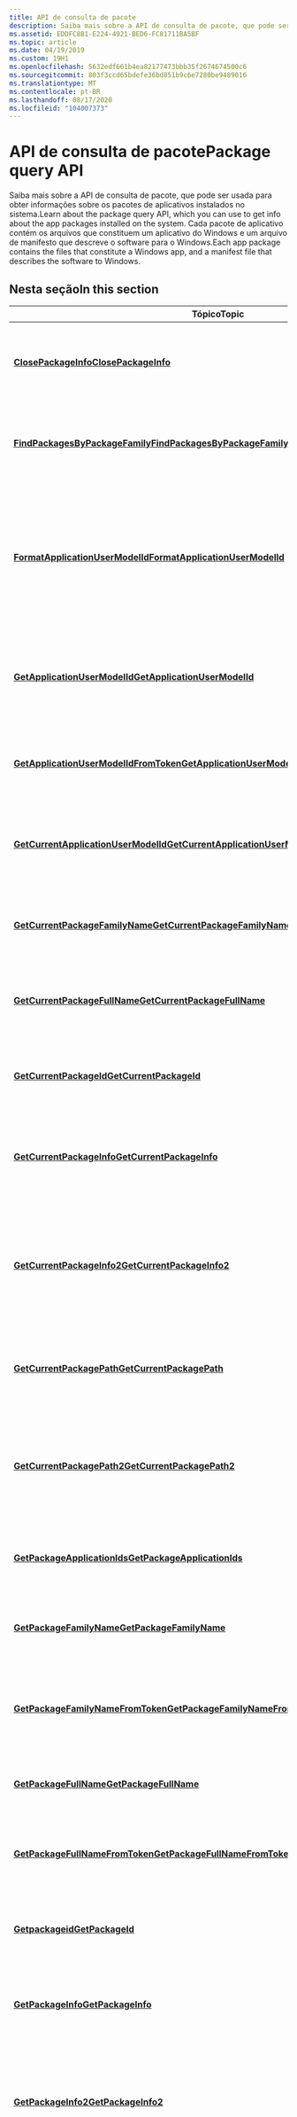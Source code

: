 ```yaml
---
title: API de consulta de pacote
description: Saiba mais sobre a API de consulta de pacote, que pode ser usada para obter informações sobre os pacotes de aplicativos instalados no sistema. Cada pacote de aplicativo contém os arquivos que constituem um aplicativo do Windows e um arquivo de manifesto que descreve o software para o Windows.
ms.assetid: EDDFC8B1-E224-4921-BED6-FC81711BA5BF
ms.topic: article
ms.date: 04/19/2019
ms.custom: 19H1
ms.openlocfilehash: 5632edf661b4ea82177473bbb35f2674674500c6
ms.sourcegitcommit: 803f3ccd65bdefe36bd851b9c6e7280be9489016
ms.translationtype: MT
ms.contentlocale: pt-BR
ms.lasthandoff: 08/17/2020
ms.locfileid: "104007373"
---
```

# <a name="package-query-api"></a><span data-ttu-id="3c754-104">API de consulta de pacote</span><span class="sxs-lookup"><span data-stu-id="3c754-104">Package query API</span></span>

<span data-ttu-id="3c754-105">Saiba mais sobre a API de consulta de pacote, que pode ser usada para obter informações sobre os pacotes de aplicativos instalados no sistema.</span><span class="sxs-lookup"><span data-stu-id="3c754-105">Learn about the package query API, which you can use to get info about the app packages installed on the system.</span></span> <span data-ttu-id="3c754-106">Cada pacote de aplicativo contém os arquivos que constituem um aplicativo do Windows e um arquivo de manifesto que descreve o software para o Windows.</span><span class="sxs-lookup"><span data-stu-id="3c754-106">Each app package contains the files that constitute a Windows app, and a manifest file that describes the software to Windows.</span></span>

## <a name="in-this-section"></a><span data-ttu-id="3c754-107">Nesta seção</span><span class="sxs-lookup"><span data-stu-id="3c754-107">In this section</span></span>



| <span data-ttu-id="3c754-108">Tópico</span><span class="sxs-lookup"><span data-stu-id="3c754-108">Topic</span></span>                                                                                                 | <span data-ttu-id="3c754-109">Descrição</span><span class="sxs-lookup"><span data-stu-id="3c754-109">Description</span></span>                                                                                                                                                      |
|-------------------------------------------------------------------------------------------------------|------------------------------------------------------------------------------------------------------------------------------------------------------------------|
| [<span data-ttu-id="3c754-110">**ClosePackageInfo**</span><span class="sxs-lookup"><span data-stu-id="3c754-110">**ClosePackageInfo**</span></span>](/windows/desktop/api/AppModel/nf-appmodel-closepackageinfo)<br/>                                               | <span data-ttu-id="3c754-111">Fecha uma referência às informações do pacote especificado.</span><span class="sxs-lookup"><span data-stu-id="3c754-111">Closes a reference to the specified package information.</span></span><br/>                                                                                              |
| [<span data-ttu-id="3c754-112">**FindPackagesByPackageFamily**</span><span class="sxs-lookup"><span data-stu-id="3c754-112">**FindPackagesByPackageFamily**</span></span>](/windows/desktop/api/AppModel/nf-appmodel-findpackagesbypackagefamily)<br/>                         | <span data-ttu-id="3c754-113">Localiza os pacotes com o nome de família especificado para o usuário atual.</span><span class="sxs-lookup"><span data-stu-id="3c754-113">Finds the packages with the specified family name for the current user.</span></span> <br/>                                                                              |
| [<span data-ttu-id="3c754-114">**FormatApplicationUserModelId**</span><span class="sxs-lookup"><span data-stu-id="3c754-114">**FormatApplicationUserModelId**</span></span>](/windows/desktop/api/AppModel/nf-appmodel-formatapplicationusermodelid)<br/>                       | <span data-ttu-id="3c754-115">Constrói uma [ID de modelo de usuário de aplicativo](appx-packaging-glossary.md) a partir do nome da família de pacotes e da ID do aplicativo relativa ao pacote (PRAID).</span><span class="sxs-lookup"><span data-stu-id="3c754-115">Constructs an [application user model ID](appx-packaging-glossary.md) from the package family name and the package relative application ID (PRAID).</span></span> <br/> |
| [<span data-ttu-id="3c754-116">**GetApplicationUserModelId**</span><span class="sxs-lookup"><span data-stu-id="3c754-116">**GetApplicationUserModelId**</span></span>](/windows/desktop/api/Appmodel/nf-appmodel-getapplicationusermodelid)<br/>                             | <span data-ttu-id="3c754-117">Obtém a [ID do modelo de usuário do aplicativo](appx-packaging-glossary.md) para o processo especificado.</span><span class="sxs-lookup"><span data-stu-id="3c754-117">Gets the [application user model ID](appx-packaging-glossary.md) for the specified process.</span></span><br/>                                                          |
| [<span data-ttu-id="3c754-118">**GetApplicationUserModelIdFromToken**</span><span class="sxs-lookup"><span data-stu-id="3c754-118">**GetApplicationUserModelIdFromToken**</span></span>](/windows/desktop/api/Appmodel/nf-appmodel-getapplicationusermodelidfromtoken)<br/>           | <span data-ttu-id="3c754-119">Obtém a [ID do modelo de usuário do aplicativo](appx-packaging-glossary.md) para o token especificado.</span><span class="sxs-lookup"><span data-stu-id="3c754-119">Gets the [application user model ID](appx-packaging-glossary.md) for the specified token.</span></span><br/>                                                            |
| [<span data-ttu-id="3c754-120">**GetCurrentApplicationUserModelId**</span><span class="sxs-lookup"><span data-stu-id="3c754-120">**GetCurrentApplicationUserModelId**</span></span>](/windows/desktop/api/Appmodel/nf-appmodel-getcurrentapplicationusermodelid)<br/>               | <span data-ttu-id="3c754-121">Obtém a [ID do modelo de usuário do aplicativo](appx-packaging-glossary.md) para o processo atual.</span><span class="sxs-lookup"><span data-stu-id="3c754-121">Gets the [application user model ID](appx-packaging-glossary.md) for the current process.</span></span><br/>                                                            |
| [<span data-ttu-id="3c754-122">**GetCurrentPackageFamilyName**</span><span class="sxs-lookup"><span data-stu-id="3c754-122">**GetCurrentPackageFamilyName**</span></span>](/windows/desktop/api/AppModel/nf-appmodel-getcurrentpackagefamilyname)<br/>                         | <span data-ttu-id="3c754-123">Obtém o nome da família de pacotes para o processo de chamada.</span><span class="sxs-lookup"><span data-stu-id="3c754-123">Gets the package family name for the calling process.</span></span><br/>                                                                                                 |
| [<span data-ttu-id="3c754-124">**GetCurrentPackageFullName**</span><span class="sxs-lookup"><span data-stu-id="3c754-124">**GetCurrentPackageFullName**</span></span>](/windows/desktop/api/AppModel/nf-appmodel-getcurrentpackagefullname)<br/>                             | <span data-ttu-id="3c754-125">Obtém o nome completo do pacote para o processo de chamada.</span><span class="sxs-lookup"><span data-stu-id="3c754-125">Gets the package full name for the calling process.</span></span><br/>                                                                                                   |
| [<span data-ttu-id="3c754-126">**GetCurrentPackageId**</span><span class="sxs-lookup"><span data-stu-id="3c754-126">**GetCurrentPackageId**</span></span>](/windows/desktop/api/AppModel/nf-appmodel-getcurrentpackageid)<br/>                                         | <span data-ttu-id="3c754-127">Obtém o identificador do pacote (ID) do processo de chamada.</span><span class="sxs-lookup"><span data-stu-id="3c754-127">Gets the package identifier (ID) for the calling process.</span></span><br/>                                                                                             |
| [<span data-ttu-id="3c754-128">**GetCurrentPackageInfo**</span><span class="sxs-lookup"><span data-stu-id="3c754-128">**GetCurrentPackageInfo**</span></span>](/windows/desktop/api/AppModel/nf-appmodel-getcurrentpackageinfo)<br/>                                     | <span data-ttu-id="3c754-129">Obtém as informações do pacote para o processo de chamada.</span><span class="sxs-lookup"><span data-stu-id="3c754-129">Gets the package information for the calling process.</span></span><br/>                                                                                                 |
| [<span data-ttu-id="3c754-130">**GetCurrentPackageInfo2**</span><span class="sxs-lookup"><span data-stu-id="3c754-130">**GetCurrentPackageInfo2**</span></span>](/windows/desktop/api/AppModel/nf-appmodel-getcurrentpackageinfo2)<br/>                                     | <span data-ttu-id="3c754-131">Obtém as informações do pacote para o processo de chamada, com a opção de especificar o tipo de pasta do pacote.</span><span class="sxs-lookup"><span data-stu-id="3c754-131">Gets the package information for the calling process, with the option to specify the package folder type.</span></span><br/>                                                                                               |
| [<span data-ttu-id="3c754-132">**GetCurrentPackagePath**</span><span class="sxs-lookup"><span data-stu-id="3c754-132">**GetCurrentPackagePath**</span></span>](/windows/desktop/api/AppModel/nf-appmodel-getcurrentpackagepath)<br/>                                     | <span data-ttu-id="3c754-133">Obtém o caminho do pacote para o processo de chamada.</span><span class="sxs-lookup"><span data-stu-id="3c754-133">Gets the package path for the calling process.</span></span><br/>                                                                                                        |
| [<span data-ttu-id="3c754-134">**GetCurrentPackagePath2**</span><span class="sxs-lookup"><span data-stu-id="3c754-134">**GetCurrentPackagePath2**</span></span>](/windows/desktop/api/AppModel/nf-appmodel-getcurrentpackagepath2)<br/>                                     | <span data-ttu-id="3c754-135">Obtém o caminho do pacote para o processo de chamada, com a opção de especificar o tipo de pasta do pacote.</span><span class="sxs-lookup"><span data-stu-id="3c754-135">Gets the package path for the calling process, with the option to specify the package folder type.</span></span><br/>                                                                                                        |
| [<span data-ttu-id="3c754-136">**GetPackageApplicationIds**</span><span class="sxs-lookup"><span data-stu-id="3c754-136">**GetPackageApplicationIds**</span></span>](/windows/desktop/api/AppModel/nf-appmodel-getpackageapplicationids)<br/>                               | <span data-ttu-id="3c754-137">Obtém as IDs de aplicativos no pacote especificado.</span><span class="sxs-lookup"><span data-stu-id="3c754-137">Gets the IDs of apps in the specified package.</span></span><br/>                                                                                                        |
| [<span data-ttu-id="3c754-138">**GetPackageFamilyName**</span><span class="sxs-lookup"><span data-stu-id="3c754-138">**GetPackageFamilyName**</span></span>](/windows/desktop/api/AppModel/nf-appmodel-getpackagefamilyname)<br/>                                       | <span data-ttu-id="3c754-139">Obtém o nome da família de pacotes para o processo especificado.</span><span class="sxs-lookup"><span data-stu-id="3c754-139">Gets the package family name for the specified process.</span></span><br/>                                                                                               |
| [<span data-ttu-id="3c754-140">**GetPackageFamilyNameFromToken**</span><span class="sxs-lookup"><span data-stu-id="3c754-140">**GetPackageFamilyNameFromToken**</span></span>](/windows/desktop/api/AppModel/nf-appmodel-getpackagefamilynamefromtoken)<br/>                     | <span data-ttu-id="3c754-141">Obtém o nome da família de pacotes para o token especificado.</span><span class="sxs-lookup"><span data-stu-id="3c754-141">Gets the package family name for the specified token.</span></span><br/>                                                                                                 |
| [<span data-ttu-id="3c754-142">**GetPackageFullName**</span><span class="sxs-lookup"><span data-stu-id="3c754-142">**GetPackageFullName**</span></span>](/windows/desktop/api/AppModel/nf-appmodel-getpackagefullname)<br/>                                           | <span data-ttu-id="3c754-143">Obtém o nome completo do pacote para o processo especificado.</span><span class="sxs-lookup"><span data-stu-id="3c754-143">Gets the package full name for the specified process.</span></span><br/>                                                                                                 |
| [<span data-ttu-id="3c754-144">**GetPackageFullNameFromToken**</span><span class="sxs-lookup"><span data-stu-id="3c754-144">**GetPackageFullNameFromToken**</span></span>](/windows/desktop/api/AppModel/nf-appmodel-getpackagefullnamefromtoken)<br/>                         | <span data-ttu-id="3c754-145">Obtém o nome completo do pacote para o token especificado.</span><span class="sxs-lookup"><span data-stu-id="3c754-145">Gets the package full name for the specified token.</span></span><br/>                                                                                                   |
| [<span data-ttu-id="3c754-146">**Getpackageid**</span><span class="sxs-lookup"><span data-stu-id="3c754-146">**GetPackageId**</span></span>](/windows/desktop/api/AppModel/nf-appmodel-getpackageid)<br/>                                                       | <span data-ttu-id="3c754-147">Obtém o identificador do pacote (ID) para o processo especificado.</span><span class="sxs-lookup"><span data-stu-id="3c754-147">Gets the package identifier (ID) for the specified process.</span></span><br/>                                                                                           |
| [<span data-ttu-id="3c754-148">**GetPackageInfo**</span><span class="sxs-lookup"><span data-stu-id="3c754-148">**GetPackageInfo**</span></span>](/windows/desktop/api/AppModel/nf-appmodel-getpackageinfo)<br/>                                                   | <span data-ttu-id="3c754-149">Obtém as informações do pacote especificado.</span><span class="sxs-lookup"><span data-stu-id="3c754-149">Gets the package information for the specified package.</span></span><br/>                                                                                               |
| [<span data-ttu-id="3c754-150">**GetPackageInfo2**</span><span class="sxs-lookup"><span data-stu-id="3c754-150">**GetPackageInfo2**</span></span>](/windows/desktop/api/AppModel/nf-appmodel-getpackageinfo2)<br/>                                                   | <span data-ttu-id="3c754-151">Obtém as informações do pacote especificado, com a opção de especificar o tipo de pasta do pacote.</span><span class="sxs-lookup"><span data-stu-id="3c754-151">Gets the package information for the specified package, with the option to specify the package folder type.</span></span><br/>                                                                                               |
| [<span data-ttu-id="3c754-152">**GetPackagePath**</span><span class="sxs-lookup"><span data-stu-id="3c754-152">**GetPackagePath**</span></span>](/windows/desktop/api/AppModel/nf-appmodel-getpackagepath)<br/>                                                   | <span data-ttu-id="3c754-153">Obtém o caminho para o pacote especificado.</span><span class="sxs-lookup"><span data-stu-id="3c754-153">Gets the path for the specified package.</span></span><br/>                                                                                                              |
| [<span data-ttu-id="3c754-154">**GetPackagePathByFullName**</span><span class="sxs-lookup"><span data-stu-id="3c754-154">**GetPackagePathByFullName**</span></span>](/windows/desktop/api/AppModel/nf-appmodel-getpackagepathbyfullname)<br/>                               | <span data-ttu-id="3c754-155">Obtém o caminho do pacote especificado.</span><span class="sxs-lookup"><span data-stu-id="3c754-155">Gets the path of the specified package.</span></span><br/>                                                                                                               |
| [<span data-ttu-id="3c754-156">**GetPackagePathByFullName2**</span><span class="sxs-lookup"><span data-stu-id="3c754-156">**GetPackagePathByFullName2**</span></span>](/windows/desktop/api/AppModel/nf-appmodel-getpackagepathbyfullname2)<br/>                               | <span data-ttu-id="3c754-157">Obtém o caminho do pacote especificado, com a opção de especificar o tipo de pasta do pacote.</span><span class="sxs-lookup"><span data-stu-id="3c754-157">Gets the path of the specified package, with the option to specify the package folder type.</span></span><br/>                                                                                                               |
| [<span data-ttu-id="3c754-158">**GetPackagesByPackageFamily**</span><span class="sxs-lookup"><span data-stu-id="3c754-158">**GetPackagesByPackageFamily**</span></span>](/windows/desktop/api/AppModel/nf-appmodel-getpackagesbypackagefamily)<br/>                           | <span data-ttu-id="3c754-159">Obtém os pacotes com o nome de família especificado para o usuário atual.</span><span class="sxs-lookup"><span data-stu-id="3c754-159">Gets the packages with the specified family name for the current user.</span></span> <br/>                                                                               |
| [<span data-ttu-id="3c754-160">**GetStagedPackageOrigin**</span><span class="sxs-lookup"><span data-stu-id="3c754-160">**GetStagedPackageOrigin**</span></span>](/windows/desktop/api/AppModel/nf-appmodel-getstagedpackageorigin)<br/>                                   | <span data-ttu-id="3c754-161">Obtém a origem do pacote especificado.</span><span class="sxs-lookup"><span data-stu-id="3c754-161">Gets the origin of the specified package.</span></span><br/>                                                                                                             |
| [<span data-ttu-id="3c754-162">**GetStagedPackagePathByFullName**</span><span class="sxs-lookup"><span data-stu-id="3c754-162">**GetStagedPackagePathByFullName**</span></span>](/windows/desktop/api/AppModel/nf-appmodel-getstagedpackagepathbyfullname)<br/>                   | <span data-ttu-id="3c754-163">Obtém o caminho do pacote de preparação especificado.</span><span class="sxs-lookup"><span data-stu-id="3c754-163">Gets the path of the specified staged package.</span></span><br/>                                                                                                        |
| [<span data-ttu-id="3c754-164">**GetStagedPackagePathByFullName2**</span><span class="sxs-lookup"><span data-stu-id="3c754-164">**GetStagedPackagePathByFullName2**</span></span>](/windows/desktop/api/AppModel/nf-appmodel-getstagedpackagepathbyfullname2)<br/>                   | <span data-ttu-id="3c754-165">Obtém o caminho do pacote de preparação especificado, com a opção de especificar o tipo de pasta do pacote.</span><span class="sxs-lookup"><span data-stu-id="3c754-165">Gets the path of the specified staged package, with the option to specify the package folder type.</span></span><br/>                                                                                                        |
| [<span data-ttu-id="3c754-166">**OpenPackageInfoByFullName**</span><span class="sxs-lookup"><span data-stu-id="3c754-166">**OpenPackageInfoByFullName**</span></span>](/windows/desktop/api/AppModel/nf-appmodel-openpackageinfobyfullname)<br/>                             | <span data-ttu-id="3c754-167">Abre as informações de pacote do pacote especificado.</span><span class="sxs-lookup"><span data-stu-id="3c754-167">Opens the package information of the specified package.</span></span><br/>                                                                                               |
| [<span data-ttu-id="3c754-168">**PackageFamilyNameFromFullName**</span><span class="sxs-lookup"><span data-stu-id="3c754-168">**PackageFamilyNameFromFullName**</span></span>](/windows/desktop/api/AppModel/nf-appmodel-packagefamilynamefromfullname)<br/>                     | <span data-ttu-id="3c754-169">Obtém o nome da família de pacotes para o nome completo do pacote especificado.</span><span class="sxs-lookup"><span data-stu-id="3c754-169">Gets the package family name for the specified package full name.</span></span><br/>                                                                                     |
| [<span data-ttu-id="3c754-170">**PackageFamilyNameFromId**</span><span class="sxs-lookup"><span data-stu-id="3c754-170">**PackageFamilyNameFromId**</span></span>](/windows/desktop/api/AppModel/nf-appmodel-packagefamilynamefromid)<br/>                                 | <span data-ttu-id="3c754-171">Obtém o nome da família de pacotes para o identificador de pacote especificado.</span><span class="sxs-lookup"><span data-stu-id="3c754-171">Gets the package family name for the specified package identifier.</span></span><br/>                                                                                    |
| [<span data-ttu-id="3c754-172">**PackageFullNameFromId**</span><span class="sxs-lookup"><span data-stu-id="3c754-172">**PackageFullNameFromId**</span></span>](/windows/desktop/api/AppModel/nf-appmodel-packagefullnamefromid)<br/>                                     | <span data-ttu-id="3c754-173">Obtém o nome completo do pacote para o identificador de pacote (ID) especificado.</span><span class="sxs-lookup"><span data-stu-id="3c754-173">Gets the package full name for the specified package identifier (ID).</span></span><br/>                                                                                 |
| [<span data-ttu-id="3c754-174">**PackageIdFromFullName**</span><span class="sxs-lookup"><span data-stu-id="3c754-174">**PackageIdFromFullName**</span></span>](/windows/desktop/api/AppModel/nf-appmodel-packageidfromfullname)<br/>                                     | <span data-ttu-id="3c754-175">Obtém o identificador do pacote (ID) para o nome completo do pacote especificado.</span><span class="sxs-lookup"><span data-stu-id="3c754-175">Gets the package identifier (ID) for the specified package full name.</span></span><br/>                                                                                 |
| [<span data-ttu-id="3c754-176">**PackageNameAndPublisherIdFromFamilyName**</span><span class="sxs-lookup"><span data-stu-id="3c754-176">**PackageNameAndPublisherIdFromFamilyName**</span></span>](/windows/desktop/api/AppModel/nf-appmodel-packagenameandpublisheridfromfamilyname)<br/> | <span data-ttu-id="3c754-177">Obtém o nome do pacote e o identificador do Publicador (ID) para o nome da família de pacotes especificado.</span><span class="sxs-lookup"><span data-stu-id="3c754-177">Gets the package name and publisher identifier (ID) for the specified package family name.</span></span><br/>                                                            |
| [<span data-ttu-id="3c754-178">**ParseApplicationUserModelId**</span><span class="sxs-lookup"><span data-stu-id="3c754-178">**ParseApplicationUserModelId**</span></span>](/windows/desktop/api/AppModel/nf-appmodel-parseapplicationusermodelid)<br/>                         | <span data-ttu-id="3c754-179">Desconstrói uma [ID de modelo de usuário de aplicativo](appx-packaging-glossary.md) para o nome da família de pacotes e a ID de aplicativo relativa (PRAID) do pacote.</span><span class="sxs-lookup"><span data-stu-id="3c754-179">Deconstructs an [application user model ID](appx-packaging-glossary.md) to its package family name and package relative application ID (PRAID).</span></span><br/>      |
| [<span data-ttu-id="3c754-180">**PackageOrigin**</span><span class="sxs-lookup"><span data-stu-id="3c754-180">**PackageOrigin**</span></span>](/windows/desktop/api/AppModel/ne-appmodel-packageorigin)<br/>                                                     | <span data-ttu-id="3c754-181">Especifica a origem de um pacote.</span><span class="sxs-lookup"><span data-stu-id="3c754-181">Specifies the origin of a package.</span></span> <br/>                                                                                                                   |
| [<span data-ttu-id="3c754-182">**Constantes de identidade**</span><span class="sxs-lookup"><span data-stu-id="3c754-182">**Identity constants**</span></span>](identity-constants.md)<br/>                                           | <span data-ttu-id="3c754-183">Especifica o comprimento das cadeias de caracteres para os campos de identidade do pacote.</span><span class="sxs-lookup"><span data-stu-id="3c754-183">Specifies the length of the strings for the package's identity fields.</span></span><br/>                                                                                |
| [<span data-ttu-id="3c754-184">**Constantes de pacote**</span><span class="sxs-lookup"><span data-stu-id="3c754-184">**Package constants**</span></span>](package-constants.md)<br/>                                             | <span data-ttu-id="3c754-185">Especifica como os pacotes devem ser processados.</span><span class="sxs-lookup"><span data-stu-id="3c754-185">Specifies how packages are to be processed.</span></span><br/>                                                                                                           |
| [<span data-ttu-id="3c754-186">**ID do pacote \_**</span><span class="sxs-lookup"><span data-stu-id="3c754-186">**PACKAGE\_ID**</span></span>](/windows/desktop/api/AppModel/ns-appmodel-package_id)<br/>                                                          | <span data-ttu-id="3c754-187">Representa informações de identificação do pacote, como nome, versão e Publicador.</span><span class="sxs-lookup"><span data-stu-id="3c754-187">Represents package identification information, such as name, version, and publisher.</span></span><br/>                                                                  |
| [<span data-ttu-id="3c754-188">**informações do pacote \_**</span><span class="sxs-lookup"><span data-stu-id="3c754-188">**PACKAGE\_INFO**</span></span>](/windows/desktop/api/AppModel/ns-appmodel-package_info)<br/>                                                      | <span data-ttu-id="3c754-189">Representa as informações de identificação do pacote que incluem o identificador do pacote, o nome completo e o local de instalação.</span><span class="sxs-lookup"><span data-stu-id="3c754-189">Represents package identification information that includes the package identifier, full name, and install location.</span></span><br/>                                  |
| [<span data-ttu-id="3c754-190">**versão do pacote \_**</span><span class="sxs-lookup"><span data-stu-id="3c754-190">**PACKAGE\_VERSION**</span></span>](/windows/desktop/api/AppModel/ns-appmodel-package_version)<br/>                                                | <span data-ttu-id="3c754-191">Representa as informações de versão do pacote.</span><span class="sxs-lookup"><span data-stu-id="3c754-191">Represents the package version information.</span></span><br/>                                                                                                           |



 

## <a name="related-topics"></a><span data-ttu-id="3c754-192">Tópicos relacionados</span><span class="sxs-lookup"><span data-stu-id="3c754-192">Related topics</span></span>

<dl> <dt>

<span data-ttu-id="3c754-193">**Conceitos**</span><span class="sxs-lookup"><span data-stu-id="3c754-193">**Concepts**</span></span>
</dt> <dt>

<span data-ttu-id="3c754-194">[Pacotes de aplicativos e implantação](/previous-versions/windows/apps/hh464929(v=win.10))</span><span class="sxs-lookup"><span data-stu-id="3c754-194">[App packages and deployment](/previous-versions/windows/apps/hh464929(v=win.10))</span></span>
</dt> <dt>

[<span data-ttu-id="3c754-195">Glossário</span><span class="sxs-lookup"><span data-stu-id="3c754-195">Glossary</span></span>](appx-packaging-glossary.md)
</dt> <dt>

<span data-ttu-id="3c754-196">**Referência**</span><span class="sxs-lookup"><span data-stu-id="3c754-196">**Reference**</span></span>
</dt> <dt>

[<span data-ttu-id="3c754-197">Esquema de manifesto do pacote do aplicativo</span><span class="sxs-lookup"><span data-stu-id="3c754-197">App package manifest schema</span></span>](/uwp/schemas/appxpackage/appx-package-manifest)
</dt> <dt>

[<span data-ttu-id="3c754-198">API de empacotamento</span><span class="sxs-lookup"><span data-stu-id="3c754-198">Packaging API</span></span>](interfaces.md)
</dt> <dt>

[<span data-ttu-id="3c754-199">API de implantação do pacote</span><span class="sxs-lookup"><span data-stu-id="3c754-199">Package deployment API</span></span>](package-deployment-api.md)
</dt> </dl>

 


